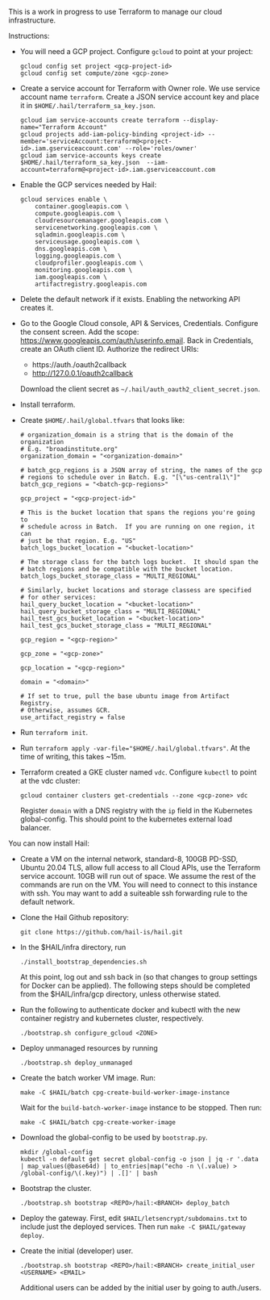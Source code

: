 This is a work in progress to use Terraform to manage our cloud
infrastructure.

Instructions:

- You will need a GCP project.  Configure `gcloud` to point at your project:

   ```
   gcloud config set project <gcp-project-id>
   gcloud config set compute/zone <gcp-zone>
   ```

- Create a service account for Terraform with Owner role.  We use
  service account name `terraform`.  Create a JSON service account key
  and place it in `$HOME/.hail/terraform_sa_key.json`.

  ```
  gcloud iam service-accounts create terraform --display-name="Terraform Account"
  gcloud projects add-iam-policy-binding <project-id> --member='serviceAccount:terraform@<project-id>.iam.gserviceaccount.com' --role='roles/owner'
  gcloud iam service-accounts keys create $HOME/.hail/terraform_sa_key.json  --iam-account=terraform@<project-id>.iam.gserviceaccount.com
  ```

- Enable the GCP services needed by Hail:

   ```
   gcloud services enable \
       container.googleapis.com \
       compute.googleapis.com \
       cloudresourcemanager.googleapis.com \
       servicenetworking.googleapis.com \
       sqladmin.googleapis.com \
       serviceusage.googleapis.com \
       dns.googleapis.com \
       logging.googleapis.com \
       cloudprofiler.googleapis.com \
       monitoring.googleapis.com \
       iam.googleapis.com \
       artifactregistry.googleapis.com
   ```

- Delete the default network if it exists. Enabling the networking
  API creates it.

- Go to the Google Cloud console, API & Services, Credentials.
  Configure the consent screen.  Add the scope:
  https://www.googleapis.com/auth/userinfo.email.  Back in Credentials, create an OAuth
  client ID.  Authorize the redirect URIs:

   - https://auth.<domain>/oauth2callback
   - http://127.0.0.1/oauth2callback

  Download the client secret as `~/.hail/auth_oauth2_client_secret.json`.

- Install terraform.

- Create `$HOME/.hail/global.tfvars` that looks like:

   ```
   # organization_domain is a string that is the domain of the organization
   # E.g. "broadinstitute.org"
   organization_domain = "<organization-domain>"

   # batch_gcp_regions is a JSON array of string, the names of the gcp
   # regions to schedule over in Batch. E.g. "[\"us-central1\"]"
   batch_gcp_regions = "<batch-gcp-regions>"

   gcp_project = "<gcp-project-id>"

   # This is the bucket location that spans the regions you're going to
   # schedule across in Batch.  If you are running on one region, it can
   # just be that region. E.g. "US"
   batch_logs_bucket_location = "<bucket-location>"

   # The storage class for the batch logs bucket.  It should span the
   # batch regions and be compatible with the bucket location.
   batch_logs_bucket_storage_class = "MULTI_REGIONAL"
   
   # Similarly, bucket locations and storage classess are specified 
   # for other services:
   hail_query_bucket_location = "<bucket-location>"
   hail_query_bucket_storage_class = "MULTI_REGIONAL"
   hail_test_gcs_bucket_location = "<bucket-location>"
   hail_test_gcs_bucket_storage_class = "MULTI_REGIONAL"

   gcp_region = "<gcp-region>"

   gcp_zone = "<gcp-zone>"

   gcp_location = "<gcp-region>"

   domain = "<domain>"

   # If set to true, pull the base ubuntu image from Artifact Registry.
   # Otherwise, assumes GCR.
   use_artifact_registry = false
   ```

- Run `terraform init`.

- Run `terraform apply -var-file="$HOME/.hail/global.tfvars"`.  At the
  time of writing, this takes ~15m.

- Terraform created a GKE cluster named `vdc`.  Configure `kubectl`
   to point at the vdc cluster:

   ```
   gcloud container clusters get-credentials --zone <gcp-zone> vdc
   ```

   Register `domain` with a DNS registry with the `ip` field in the
   Kubernetes global-config. This should point to the kubernetes
   external load balancer.


You can now install Hail:

- Create a VM on the internal network, standard-8, 100GB PD-SSD,
  Ubuntu 20.04 TLS, allow full access to all Cloud APIs, use the
  Terraform service account.  10GB will run out of space.  We assume
  the rest of the commands are run on the VM.  You will need to
  connect to this instance with ssh.  You may want to add a suiteable
  ssh forwarding rule to the default network.

- Clone the Hail Github repository:

  ```
  git clone https://github.com/hail-is/hail.git
  ```

- In the $HAIL/infra directory, run

  ```
  ./install_bootstrap_dependencies.sh
  ```

  At this point, log out and ssh back in (so that changes to group settings
  for Docker can be applied). The following steps should be completed from
  the $HAIL/infra/gcp directory, unless otherwise stated.

- Run the following to authenticate docker and kubectl with the new
  container registry and kubernetes cluster, respectively.

  ```
  ./bootstrap.sh configure_gcloud <ZONE>
  ```

- Deploy unmanaged resources by running

  ```
  ./bootstrap.sh deploy_unmanaged
  ```

- Create the batch worker VM image. Run:

  ```
  make -C $HAIL/batch cpg-create-build-worker-image-instance
  ```

  Wait for the `build-batch-worker-image` instance to be stopped. Then run:

  ```
  make -C $HAIL/batch cpg-create-worker-image
  ```

- Download the global-config to be used by `bootstrap.py`.

  ```
  mkdir /global-config
  kubectl -n default get secret global-config -o json | jq -r '.data | map_values(@base64d) | to_entries|map("echo -n \(.value) > /global-config/\(.key)") | .[]' | bash
  ```

- Bootstrap the cluster.

  ```
  ./bootstrap.sh bootstrap <REPO>/hail:<BRANCH> deploy_batch
  ```

- Deploy the gateway. First, edit `$HAIL/letsencrypt/subdomains.txt` to include
  just the deployed services. Then run `make -C $HAIL/gateway deploy`.

- Create the initial (developer) user.

  ```
  ./bootstrap.sh bootstrap <REPO>/hail:<BRANCH> create_initial_user <USERNAME> <EMAIL>
  ```

  Additional users can be added by the initial user by going to auth.<domain>/users.
